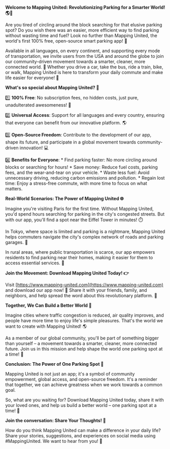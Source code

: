 **Welcome to Mapping United: Revolutionizing Parking for a Smarter World! 🌎🚗**

Are you tired of circling around the block searching for that elusive parking spot? Do you wish there was an easier, more efficient way to find parking without wasting time and fuel? Look no further than Mapping United, the world's first 100% free, open-source smart parking app! 🤩

Available in all languages, on every continent, and supporting every mode of transportation, we invite users from the USA and around the globe to join our community-driven movement towards a smarter, cleaner, more connected world. 🌟 Whether you drive a car, take the bus, ride a train, bike, or walk, Mapping United is here to transform your daily commute and make life easier for everyone! 👏

**What's so special about Mapping United? 🤔**

1️⃣ **100% Free**: No subscription fees, no hidden costs, just pure, unadulterated awesomeness! 💸

2️⃣ **Universal Access**: Support for all languages and every country, ensuring that everyone can benefit from our innovative platform. 🌎

3️⃣ **Open-Source Freedom**: Contribute to the development of our app, shape its future, and participate in a global movement towards community-driven innovation! 💻

4️⃣ **Benefits for Everyone**:
	* Find parking faster: No more circling around blocks or searching for hours!
	* Save money: Reduce fuel costs, parking fees, and the wear-and-tear on your vehicle.
	* Waste less fuel: Avoid unnecessary driving, reducing carbon emissions and pollution.
	* Regain lost time: Enjoy a stress-free commute, with more time to focus on what matters.

**Real-World Scenarios: The Power of Mapping United 🌐**

Imagine you're visiting Paris for the first time. Without Mapping United, you'd spend hours searching for parking in the city's congested streets. But with our app, you'll find a spot near the Eiffel Tower in minutes! ⏱️

In Tokyo, where space is limited and parking is a nightmare, Mapping United helps commuters navigate the city's complex network of roads and parking garages. 🚨

In rural areas, where public transportation is scarce, our app empowers residents to find parking near their homes, making it easier for them to access essential services. 🌾

**Join the Movement: Download Mapping United Today! 👉**

Visit [https://www.mapping-united.com](https://www.mapping-united.com) and download our app now! 📲 Share it with your friends, family, and neighbors, and help spread the word about this revolutionary platform. 🤝

**Together, We Can Build a Better World 🌟**

Imagine cities where traffic congestion is reduced, air quality improves, and people have more time to enjoy life's simple pleasures. That's the world we want to create with Mapping United! 🌎

As a member of our global community, you'll be part of something bigger than yourself – a movement towards a smarter, cleaner, more connected future. Join us in this mission and help shape the world one parking spot at a time! 💪

**Conclusion: The Power of One Parking Spot 🚗**

Mapping United is not just an app; it's a symbol of community empowerment, global access, and open-source freedom. It's a reminder that together, we can achieve greatness when we work towards a common goal.

So, what are you waiting for? Download Mapping United today, share it with your loved ones, and help us build a better world – one parking spot at a time! 🚀

**Join the conversation: Share Your Thoughts! 💬**

How do you think Mapping United can make a difference in your daily life? Share your stories, suggestions, and experiences on social media using #MappingUnited. We want to hear from you! 🌟